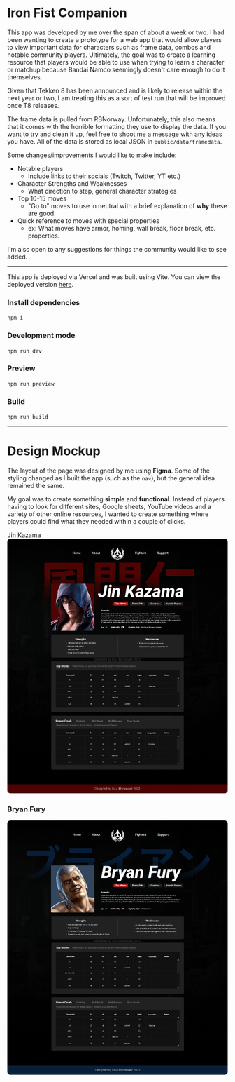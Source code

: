 # **Iron Fist Companion**

This app was developed by me over the span of about a week or two. I had been
wanting to create a prototype for a web app that would allow players to view
important data for characters such as frame data, combos and notable community
players. Ultimately, the goal was to create a learning resource that players
would be able to use when trying to learn a character or matchup because Bandai
Namco seemingly doesn't care enough to do it themselves.

Given that Tekken 8 has been announced and is likely to release within the next
year or two, I am treating this as a sort of test run that will be improved once
T8 releases.

The frame data is pulled from RBNorway. Unfortunately, this also means that it
comes with the horrible formatting they use to display the data. If you want to
try and clean it up, feel free to shoot me a message with any ideas you have.
All of the data is stored as local JSON in <code>public/data/framedata</code>.

Some changes/improvements I would like to make include:

- Notable players
  - Include links to their socials (Twitch, Twitter, YT etc.)
- Character Strengths and Weaknesses
  - What direction to step, general character strategies
- Top 10-15 moves
  - "Go to" moves to use in neutral with a brief explanation of **why** these
    are good.
- Quick reference to moves with special properties
  - ex: What moves have armor, homing, wall break, floor break, etc. properties.

I'm also open to any suggestions for things the community would like to see
added.

---

This app is deployed via Vercel and was built using Vite. You can view the
deployed version [here](https://tekken-ifcv2.vercel.app/).

### **Install dependencies**

    npm i

### **Development mode**

    npm run dev

### **Preview**

    npm run preview

### **Build**

    npm run build

---

# **Design Mockup**

The layout of the page was designed by me using **Figma**. Some of the styling
changed as I built the app (such as the <code>nav</code>), but the general idea
remained the same.

My goal was to create something **simple** and **functional**. Instead of
players having to look for different sites, Google sheets, YouTube videos and a
variety of other online resources, I wanted to create something where players
could find what they needed within a couple of clicks.

Jin Kazama ![Jin Kazama](/public/assets/mockup/Jin%20Kazama.png)

### Bryan Fury

![Bryan Fury](/public/assets/mockup/Bryan%20Fury.png)
